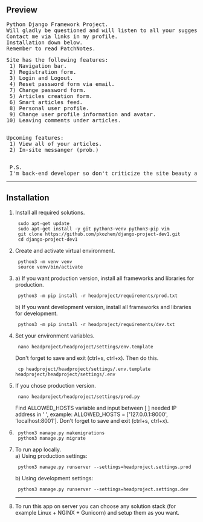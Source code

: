 <h2>Preview</h2>

<pre>
Python Django Framework Project.
Will gladly be questioned and will listen to all your suggestions.
Contact me via links in my profile.
Installation down below.
Remember to read PatchNotes.
</pre>

<pre>
Site has the following features:
 1) Navigation bar.
 2) Registration form.
 3) Login and Logout.
 4) Reset password form via email.
 7) Change password form.
 5) Articles creation form.
 6) Smart articles feed.
 8) Personal user profile.
 9) Change user profile information and avatar.
10) Leaving comments under articles.
 </pre>
 
 <pre>
Upcoming features:
 1) View all of your articles.
 2) In-site messanger (prob.)
 </pre>
 
 <pre>
 P.S. 
 I'm back-end developer so don't criticize the site beauty and front-end part. Thanks.
</pre>
------------
<h2>Installation</h2>

1) Install all required solutions.
   ```
    sudo apt-get update
    sudo apt-get install -y git python3-venv python3-pip vim
    git clone https://github.com/pkozhem/django-project-dev1.git
    cd django-project-dev1
   ```
2) Create and activate virtual environment.
   ```
    python3 -m venv venv
    source venv/bin/activate
   ```
3) a) If you want production version, install all frameworks and libraries for production.
   ```
    python3 -m pip install -r headproject/requirements/prod.txt
   ```
   b) If you want development version, install all frameworks and libraries for development.
   ```
    python3 -m pip install -r headproject/requirements/dev.txt
   ```
4) Set your environment variables.
   ```
    nano headproject/headproject/settings/env.template
   ```
   Don't forget to save and exit (ctrl+s, ctrl+x). Then do this.
   ```
    cp headproject/headproject/settings/.env.template headproject/headproject/settings/.env 
   ```
5) If you chose production version.
   ```
    nano headproject/headproject/settings/prod.py
   ```
   Find ALLOWED_HOSTS variable and input between [ ] needed IP address in ' ', example: ALLOWED_HOSTS = ['127.0.0.1:8000', 'localhost:8001'].
   Don't forget to save and exit (ctrl+s, ctrl+x).
6) ```
    python3 manage.py makemigrations
    python3 manage.py migrate
   ```
7) To run app locally.<br>
   a) Using production settings:
      ```
       python3 manage.py runserver --settings=headproject.settings.prod
      ```
   b) Using development settings:
      ```
       python3 manage.py runserver --settings=headproject.settings.dev
      ```
   ----------
8) To run this app on server you can choose any solution stack (for example Linux + NGINX + Gunicorn) 
   and setup them as you want.

